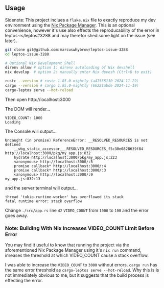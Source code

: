 ## Usage

Sidenote: This project inclues a `flake.nix` file to exactly reproduce my 
dev environment using the [Nix Package Manager](https://nixos.org/download).
This is an optional convenience, however it's use also effects the 
reproducability of the error in leptos-rs/leptos#3288 and may therefor shed
some light on the issue (see later).


```sh
git clone git@github.com:marcuswhybrow/leptos-issue-3288
cd leptos-issue-3288

# Optional Nix Development Shell
direnv allow # option 1: direnv autoloading of Nix devshell
nix develop  # option 2: manually enter Nix devesh (Ctrl+D to exit)

rustc --version # rustc 1.85.0-nightly (a47555110 2024-11-22)
cargo --version # cargo 1.85.0-nightly (66221abde 2024-11-19)
cargo-leptos serve --hot-reload
```

Then open http://localhost:3000 

The DOM will render...

```
VIDEO_COUNT: 1000
Loading
```

The Console will output...

```
Uncaught (in promise) ReferenceError: __RESOLVED_RESOURCES is not defined
    __wbg_static_accessor___RESOLVED_RESOURCES_f5c30e0828639f84 http://localhost:3000/pkg/my_app.js:832
    hydrate http://localhost:3000/pkg/my_app.js:223
    <anonymous> http://localhost:3000/:5
    promise callback* http://localhost:3000/:4
    promise callback* http://localhost:3000/:3
    <anonymous> http://localhost:3000/:9
my_app.js:832:13
```

and the server terminal will output...

```
thread 'tokio-runtime-worker' has overflowed its stack
fatal runtime error: stack overflow 
```

Change `./src/app.rs` line `42` `VIDEO_COUNT` from `1000` to `100` and the error goes away.

### Note: Building With Nix Increases VIDEO_COUNT Limit Before Error

You may find it useful to know that running the project via the aforementioned 
Nix Package Manager using it's `nix run` command, inreases the threshold at 
which VIDEO_COUNT cause a stack overflow.

I was able to increase the `VIDEO_COUNT` to `3000` without errors. `cargo run`
has the same error threshold as `cargo-leptos serve --hot-reload`. Why this is 
is not immediately obvious to me, but it suggests that the build process is 
effecting the error.
